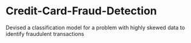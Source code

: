 # Credit-Card-Fraud-Detection
Devised a classification model for a problem with highly skewed data to identify fraudulent transactions
